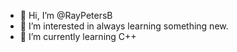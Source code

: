 - 👋 Hi, I’m @RayPetersB
- 👀 I’m interested in always learning something new.
- 🌱 I’m currently learning C++

<!---
RayPetersB/RayPetersB is a ✨ special ✨ repository because its `README.md` (this file) appears on your GitHub profile.
You can click the Preview link to take a look at your changes.
--->
